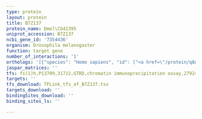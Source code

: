 ```yaml
---
type: protein
layout: protein
title: B7Z137
protein_name: Dmel\CG42395
uniprot_accession: B7Z137
ncbi_gene_id: '7354436'
organism: Drosophila melanogaster
function: target gene
number_of_interactions: '1'
orthologs: '[{"species": "Homo sapiens", "id": ["<a href=\"/protein/q8n2u0\">Q8N2U0</a>"]}, {"species": "Mus musculus", "id": ["<a href=\"/protein/q5f285\">Q5F285</a>"]}, {"species": "Rattus norvegicus", "id": ["<a href=\"/protein/f1lyi7\">F1LYI7</a>"]}]'
jaspar_matrices: ''
tfs: fs(1)h,P13709,31722,GTRD,chromatin immunoprecipitation assay,27924024%5Buid%5D,No
targets: ''
tfs_download: TFLink_tfs_of_B7Z137.tsv
targets_download: ''
bindingSites_download: ''
binding_sites_ls: ''

---
```

